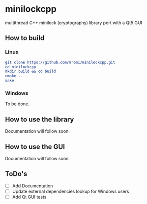 # minilockcpp
multithread C++ minilock (cryptography) library port with a Qt5 GUI

## How to build

### Linux

```cmake
git clone https://github.com/mrom1/minilockcpp.git
cd minilockcpp
mkdir build && cd build
cmake ..
make
```

### Windows

To be done. 

## How to use the library
Documentation will follow soon.

## How to use the GUI
Documentation will follow soon.


## ToDo's
- [ ] Add Documentation
- [ ] Update external dependencies lookup for Windows users
- [ ] Add Qt GUI tests
